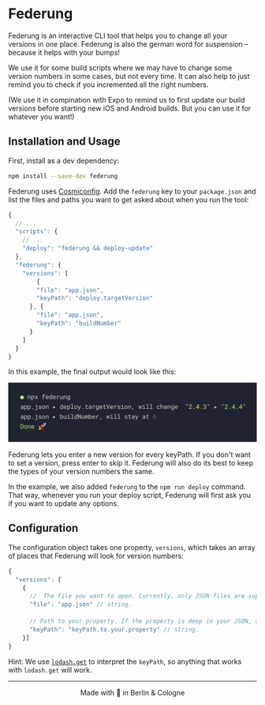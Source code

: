 # Federung

Federung is an interactive CLI tool that helps you to change all your versions in one place.
Federung is also the german word for suspension – because it helps with your bumps!

We use it for some build scripts where we may have to change some version numbers in some cases, but not every time. It can also help to just remind you to check if you incremented all the right numbers.

(We use it in compination with Expo to remind us to first update our build versions before starting new iOS and Android builds. But you can use it for whatever you want!)


## Installation and Usage

First, install as a dev dependency:

```sh
npm install --save-dev federung
```

Federung uses [Cosmiconfig](https://github.com/davidtheclark/cosmiconfig). Add the `federung` key to your `package.json` and list the files and paths you want to get asked about when you run the tool:

```js
{
  // ...
  "scripts": {
    // ...
    "deploy": "federung && deploy-update"
  },
  "federung": {
    "versions": [
        {
        "file": "app.json",
        "keyPath": "deploy.targetVersion"
      }, {
        "file": "app.json",
        "keyPath": "buildNumber"
      }
    ]
  }
}
```

In this example, the final output would look like this:

<img src=".github/federung.png">

Federung lets you enter a new version for every keyPath. If you don't want to set a version, press enter to skip it. Federung will also do its best to keep the types of your version numbers the same.

In the example, we also added `federung` to the `npm run deploy` command. That way, whenever you run your deploy script, Federung will first ask you if you want to update any options.


## Configuration

The configuration object takes one property, `versions`,  which takes an array of places that Federung will look for version numbers:

```js
{
  "versions": [
    {
      //  The file you want to open. Currently, only JSON files are supported.
      "file": "app.json" // string.
      
      // Path to your property. If the property is deep in your JSON, use a "." to drill down. 
      "keyPath": "keyPath.to.your.property" // string.
    }]
}
```

Hint: We use [`lodash.get`](https://lodash.com/docs/4.17.4#get) to interpret the `keyPath`, so anything that works with `lodash.get` will work.

----

<p align="center">Made with 💚 in Berlin & Cologne</p>
